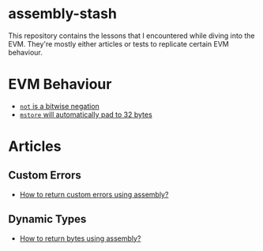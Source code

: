 # assembly-stash

This repository contains the lessons that I encountered while diving into the EVM. They're mostly either articles or tests to replicate certain EVM behaviour. 

# EVM Behaviour

- [`not` is a bitwise negation](./test/Not.t.sol)
- [`mstore` will automatically pad to 32 bytes](./test/MstorePadding.t.sol)

# Articles

## Custom Errors
- [How to return custom errors using assembly?](https://soliditylang.org/blog/2021/04/21/custom-errors/)

## Dynamic Types
- [How to return bytes using assembly?](https://ethereum.stackexchange.com/questions/130072/return-bytes-from-inline-assembly)
